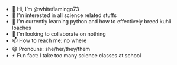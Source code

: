 - 👋 Hi, I’m @whiteflamingo73
- 👀 I’m interested in all science related stuffs
- 🌱 I’m currently learning python and how to effectively breed kuhli loaches
- 💞️ I’m looking to collaborate on nothing
- 📫 How to reach me: no where
- 😄 Pronouns: she/her/they/them
- ⚡ Fun fact: I take too many science classes at school

<!---
whiteflamingo73/whiteflamingo73 is a ✨ special ✨ repository because its `README.md` (this file) appears on your GitHub profile.
You can click the Preview link to take a look at your changes.
--->
